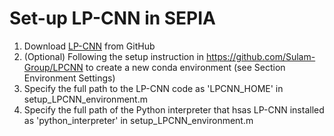 # Set-up LP-CNN in SEPIA

1. Download [LP-CNN](https://github.com/Sulam-Group/LPCNN) from GitHub
2. (Optional) Following the setup instruction in https://github.com/Sulam-Group/LPCNN to create a new conda environment (see Section Environment Settings)
3. Specify the full path to the LP-CNN code as 'LPCNN_HOME' in setup_LPCNN_environment.m
4. Specify the full path of the Python interpreter that hsas LP-CNN installed as 'python_interpreter' in setup_LPCNN_environment.m
